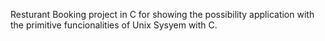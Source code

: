 Resturant Booking project in C for showing the possibility application with the primitive funcionalities of Unix Sysyem with C.
